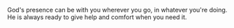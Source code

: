 God's presence can be with you wherever you go, in whatever you're doing. He is always ready to give help and comfort when you need it.
